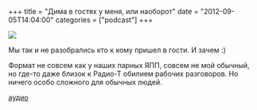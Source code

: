 +++
title = "Дима в гостях у меня, или наоборот"
date = "2012-09-05T14:04:00"
categories = ["podcast"]
+++

![](https://podcast.umputun.com/images/uwp/dima-umputun.jpg)

Мы так и не разобрались кто к кому пришел в гости. И зачем :)

Формат не совсем как у наших парных ЯПП, совсем не мой обычный, но где-то даже близок к Радио-Т обилием рабочих разговоров. Но ничего особо сложного для обычных людей.


[аудио](http://uwp.rucast.net/uwp-ypp.mp3)
<audio src="http://uwp.rucast.net/uwp-ypp.mp3" preload="none"></audio>
